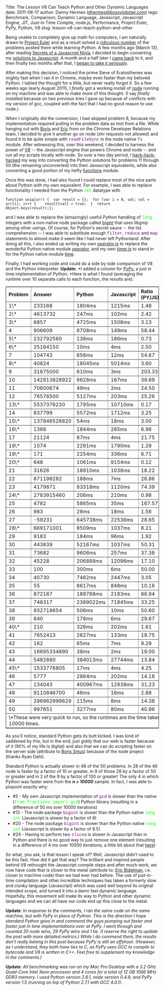 Title: The Lesson V8 Can Teach Python and Other Dynamic Languages
date: 2011-08-17
author: Danny Hermes (dhermes@bossylobster.com)
tags: Benchmark, Comparison, Dynamic Language, Javascript, Javascript Engine, JIT, Just-in Time Compile, node.js, Performance, Project Euler, PyPy, Python, V8
slug: lesson-v8-can-teach-python-and-other

Being unable to completely give up math for computers, I am naturally
drawn to [Project Euler](http://projecteuler.net/) and as a result
solved a [ridiculous
number](http://code.google.com/p/dhermes-project-euler/source/browse/#git%2Fpython_code%2Fcomplete)
of the problems posted there while learning Python. A few months
ago (March 13), after reading [Secrets of a Javascript
Ninja](http://jsninja.com/), I decided to begin converting my [solutions
to
Javascript](https://github.com/dhermes/ProjectEuler/commit/663ee638c6b8255d00b84173b0ecad1af2c53af1). A
month and a half later I [came
back](https://github.com/dhermes/ProjectEuler/commit/72c092ccf82c3933944584c2479d2e7ca0ef06f7)
to it, and then finally two months after that, I [began to take it
seriously](https://github.com/dhermes/ProjectEuler/commit/f19f85978aeeac3310b2175812d53bbea884d73b).

After making this decision, I noticed the prime Sieve of Eratosthenes
was mighty fast when I ran it in Chrome, maybe even faster than my
beloved Python. I tabled the thought for a little, but never really
forgot it. So a few weeks ago (early August 2011), I *finally* got a
working install of [node](http://nodejs.org/) running on my machine and
was able to make more of this thought. (I say *finally installed*
because on two previous tries I gave up because of conflicts with my
version of gcc, coupled with the fact that I had no good reason to use
node.)

When I originally did the conversion, I had skipped problem 8, because
my implementation required pulling in the problem data as text from a
file. While hanging out with [Boris](http://twitter.com/#!/borismus) and
[Eric](https://twitter.com/#!/ebidel) from on the Chrome Developer
Relations team, I decided to give it another go on node (xhr requests
not allowed) and found it to be quite simple with <span
class="Apple-style-span"
style="background-color: white; color: purple; font-family: 'Courier New', Courier, monospace;">readFileSync</span>
in the node native <span class="Apple-style-span"
style="background-color: white; color: purple; font-family: 'Courier New', Courier, monospace;">fs</span>
module. After witnessing this, over this weekend, I decided to harness
the power of [V8](http://code.google.com/p/v8/) -- the Javascript engine
that powers Chrome and node -- and run all my scripts locally with node.
So over a two day period, I
[hack-hack-hacked](http://code.google.com/p/dhermes-project-euler/source/detail?r=87b2cf2128be9d13d3b374d8eba9cb4ad808c982)
my way into converting the Python solutions for problems 11 through 50
(the remaining unconverted) into their Javascript equivalents, while
also converting a good portion of my hefty
[functions](http://code.google.com/p/dhermes-project-euler/source/browse/python_code/functions.py)
module.

Once this was done, I had also found I could replace most of the nice
parts about Python with my own equivalent. For example, I was able to
replace functionality I needed from the Python <span
class="Apple-style-span"
style="color: lime; font-family: 'Courier New', Courier, monospace;">set</span>
datatype with

~~~~ {.prettyprint style="background-color: white;"}
function uniq(arr) {  var result = {};  for (var i = 0, val; val = arr[i]; i++) {    result[val] = true;  }  return Object.keys(result);};
~~~~

and I was able to replace the (amazingly) useful Python handling of
<span class="Apple-style-span"
style="color: lime; font-family: 'Courier New', Courier, monospace;">long</span>
integers with a non-native node package called
[bigint](https://github.com/substack/node-bigint) that uses libgmp among
other usings. Of course, for Python's secret sauce -- the list
comprehension -- I was able to substitute enough <span
class="Apple-style-span"
style="background-color: white; color: purple; font-family: 'Courier New', Courier, monospace;">filter</span>,
<span class="Apple-style-span"
style="background-color: white; color: purple; font-family: 'Courier New', Courier, monospace;">reduce</span>
and <span class="Apple-style-span"
style="background-color: white; color: purple; font-family: 'Courier New', Courier, monospace;">map</span>
statements to almost make it seem like I had never left Pythonland.
After doing all this, I also ended up writing my own
[operator.js](http://code.google.com/p/dhermes-project-euler/source/browse/js/operator.js)
to replace the wonderful Python native
module [operator](http://docs.python.org/library/operator.html), and my
own
[timer.js](http://code.google.com/p/dhermes-project-euler/source/browse/js/timer.js)
to stand in for the Python native
module [time](http://docs.python.org/library/time.html).

Finally, I had working code and could do a side by side comparison of V8
and the Python interpreter. **Update**: *I added a column
for [PyPy](http://pypy.org/), a just in time implementation of
Python. *Here is what I found (averaging the runtime over 10 separate
calls to each function, the results are):


<center>
<table border="1" style="border-collapse: collapse;">
<tbody>
<tr>
<th align="left">
Problem

</th>
<th align="left">
Answer

</th>
<th align="left">
Python

</th>
<th align="left">
Javascript

</th>
<th align="left">
Ratio (PY/JS)

</th>
<th align="left">
PyPy

</th>
</tr>
<tr>
<td>
1\*

</td>
<td>
233168

</td>
<td>
1804ms

</td>
<td>
1215ms

</td>
<td>
1.48

</td>
<td>
385ms

</td>
</tr>
<tr>
<td>
2\*

</td>
<td>
4613732

</td>
<td>
247ms

</td>
<td>
102ms

</td>
<td>
2.42

</td>
<td>
85ms

</td>
</tr>
<tr>
<td>
3\*

</td>
<td>
6857

</td>
<td>
4725ms

</td>
<td>
1508ms

</td>
<td>
3.13

</td>
<td>
582ms

</td>
</tr>
<tr>
<td>
4

</td>
<td>
906609

</td>
<td>
8708ms

</td>
<td>
149ms

</td>
<td>
58.44

</td>
<td>
282ms

</td>
</tr>
<tr>
<td>
5\*

</td>
<td>
232792560

</td>
<td>
136ms

</td>
<td>
186ms

</td>
<td>
0.73

</td>
<td>
114ms

</td>
</tr>
<tr>
<td>
6\*

</td>
<td>
25164150

</td>
<td>
10ms

</td>
<td>
4ms

</td>
<td>
2.50

</td>
<td>
6ms

</td>
</tr>
<tr>
<td>
7

</td>
<td>
104743

</td>
<td>
656ms

</td>
<td>
12ms

</td>
<td>
54.67

</td>
<td>
11ms

</td>
</tr>
<tr>
<td>
8\*

</td>
<td>
40824

</td>
<td>
18045ms

</td>
<td>
5014ms

</td>
<td>
3.60

</td>
<td>
7042ms

</td>
</tr>
<tr>
<td>
9

</td>
<td>
31875000

</td>
<td>
610ms

</td>
<td>
3ms

</td>
<td>
203.33

</td>
<td>
8ms

</td>
</tr>
<tr>
<td>
10

</td>
<td>
142913828922

</td>
<td>
6628ms

</td>
<td>
167ms

</td>
<td>
39.69

</td>
<td>
116ms

</td>
</tr>
<tr>
<td>
11

</td>
<td>
70600674

</td>
<td>
49ms

</td>
<td>
2ms

</td>
<td>
24.50

</td>
<td>
11ms

</td>
</tr>
<tr>
<td>
12

</td>
<td>
76576500

</td>
<td>
5127ms

</td>
<td>
203ms

</td>
<td>
25.26

</td>
<td>
100ms

</td>
</tr>
<tr>
<td>
13\*

</td>
<td>
5537376230

</td>
<td>
1795ms

</td>
<td>
10710ms

</td>
<td>
0.17

</td>
<td>
1423ms

</td>
</tr>
<tr>
<td>
14

</td>
<td>
837799

</td>
<td>
5572ms

</td>
<td>
1712ms

</td>
<td>
3.25

</td>
<td>
362ms

</td>
</tr>
<tr>
<td>
15\*

</td>
<td>
137846528820

</td>
<td>
54ms

</td>
<td>
18ms

</td>
<td>
3.00

</td>
<td>
55ms

</td>
</tr>
<tr>
<td>
16\*

</td>
<td>
1366

</td>
<td>
1844ms

</td>
<td>
265ms

</td>
<td>
6.96

</td>
<td>
462ms

</td>
</tr>
<tr>
<td>
17

</td>
<td>
21124

</td>
<td>
87ms

</td>
<td>
4ms

</td>
<td>
21.75

</td>
<td>
7ms

</td>
</tr>
<tr>
<td>
18\*

</td>
<td>
1074

</td>
<td>
2291ms

</td>
<td>
1790ms

</td>
<td>
1.28

</td>
<td>
1090ms

</td>
</tr>
<tr>
<td>
19\*

</td>
<td>
171

</td>
<td>
2254ms

</td>
<td>
336ms

</td>
<td>
6.71

</td>
<td>
342ms

</td>
</tr>
<tr>
<td>
20\*

</td>
<td>
648

</td>
<td>
1061ms

</td>
<td>
9154ms

</td>
<td>
0.12

</td>
<td>
374ms

</td>
</tr>
<tr>
<td>
21

</td>
<td>
31626

</td>
<td>
18910ms

</td>
<td>
1038ms

</td>
<td>
18.22

</td>
<td>
728ms

</td>
</tr>
<tr>
<td>
22

</td>
<td>
871198282

</td>
<td>
188ms

</td>
<td>
7ms

</td>
<td>
26.86

</td>
<td>
8ms

</td>
</tr>
<tr>
<td>
23

</td>
<td>
4179871

</td>
<td>
83318ms

</td>
<td>
1120ms

</td>
<td>
74.39

</td>
<td>
1295ms

</td>
</tr>
<tr>
<td>
24\*

</td>
<td>
2783915460

</td>
<td>
206ms

</td>
<td>
210ms

</td>
<td>
0.98

</td>
<td>
139ms

</td>
</tr>
<tr>
<td>
25

</td>
<td>
4782

</td>
<td>
5865ms

</td>
<td>
35ms

</td>
<td>
167.57

</td>
<td>
232ms

</td>
</tr>
<tr>
<td>
26

</td>
<td>
983

</td>
<td>
28ms

</td>
<td>
18ms

</td>
<td>
1.56

</td>
<td>
4ms

</td>
</tr>
<tr>
<td>
27

</td>
<td>
-59231

</td>
<td>
645738ms

</td>
<td>
22536ms

</td>
<td>
28.65

</td>
<td>
28288ms

</td>
</tr>
<tr>
<td>
28\*

</td>
<td>
669171001

</td>
<td>
8509ms

</td>
<td>
1037ms

</td>
<td>
8.21

</td>
<td>
981ms

</td>
</tr>
<tr>
<td>
29

</td>
<td>
9183

</td>
<td>
184ms

</td>
<td>
96ms

</td>
<td>
1.92

</td>
<td>
20ms

</td>
</tr>
<tr>
<td>
30

</td>
<td>
443839

</td>
<td>
52167ms

</td>
<td>
1037ms

</td>
<td>
50.31

</td>
<td>
877ms

</td>
</tr>
<tr>
<td>
31

</td>
<td>
73682

</td>
<td>
9606ms

</td>
<td>
257ms

</td>
<td>
37.38

</td>
<td>
154ms

</td>
</tr>
<tr>
<td>
32

</td>
<td>
45228

</td>
<td>
206888ms

</td>
<td>
12096ms

</td>
<td>
17.10

</td>
<td>
4266ms

</td>
</tr>
<tr>
<td>
33

</td>
<td>
100

</td>
<td>
300ms

</td>
<td>
6ms

</td>
<td>
50.00

</td>
<td>
15ms

</td>
</tr>
<tr>
<td>
34

</td>
<td>
40730

</td>
<td>
7462ms

</td>
<td>
2447ms

</td>
<td>
3.05

</td>
<td>
247ms

</td>
</tr>
<tr>
<td>
35

</td>
<td>
55

</td>
<td>
8617ms

</td>
<td>
848ms

</td>
<td>
10.16

</td>
<td>
242ms

</td>
</tr>
<tr>
<td>
36

</td>
<td>
872187

</td>
<td>
189788ms

</td>
<td>
2183ms

</td>
<td>
86.94

</td>
<td>
3532ms

</td>
</tr>
<tr>
<td>
37

</td>
<td>
748317

</td>
<td>
2389022ms

</td>
<td>
71845ms

</td>
<td>
33.25

</td>
<td>
61551ms

</td>
</tr>
<tr>
<td>
38

</td>
<td>
932718654

</td>
<td>
506ms

</td>
<td>
10ms

</td>
<td>
50.60

</td>
<td>
12ms

</td>
</tr>
<tr>
<td>
39

</td>
<td>
840

</td>
<td>
178ms

</td>
<td>
6ms

</td>
<td>
29.67

</td>
<td>
12ms

</td>
</tr>
<tr>
<td>
40\*

</td>
<td>
210

</td>
<td>
326ms

</td>
<td>
202ms

</td>
<td>
1.61

</td>
<td>
119ms

</td>
</tr>
<tr>
<td>
41

</td>
<td>
7652413

</td>
<td>
2627ms

</td>
<td>
133ms

</td>
<td>
19.75

</td>
<td>
65ms

</td>
</tr>
<tr>
<td>
42

</td>
<td>
162

</td>
<td>
65ms

</td>
<td>
7ms

</td>
<td>
9.29

</td>
<td>
8ms

</td>
</tr>
<tr>
<td>
43

</td>
<td>
16695334890

</td>
<td>
38ms

</td>
<td>
2ms

</td>
<td>
19.00

</td>
<td>
2ms

</td>
</tr>
<tr>
<td>
44

</td>
<td>
5482660

</td>
<td>
384013ms

</td>
<td>
27744ms

</td>
<td>
13.84

</td>
<td>
6621ms

</td>
</tr>
<tr>
<td>
45\*

</td>
<td>
1533776805

</td>
<td>
17ms

</td>
<td>
4ms

</td>
<td>
4.25

</td>
<td>
8ms

</td>
</tr>
<tr>
<td>
46

</td>
<td>
5777

</td>
<td>
2864ms

</td>
<td>
202ms

</td>
<td>
14.18

</td>
<td>
65ms

</td>
</tr>
<tr>
<td>
47

</td>
<td>
134043

</td>
<td>
400967ms

</td>
<td>
12838ms

</td>
<td>
31.23

</td>
<td>
4425ms

</td>
</tr>
<tr>
<td>
48

</td>
<td>
9110846700

</td>
<td>
46ms

</td>
<td>
16ms

</td>
<td>
2.88

</td>
<td>
6ms

</td>
</tr>
<tr>
<td>
49

</td>
<td>
296962999629

</td>
<td>
115ms

</td>
<td>
8ms

</td>
<td>
14.38

</td>
<td>
13ms

</td>
</tr>
<tr>
<td>
50

</td>
<td>
997651

</td>
<td>
3277ms

</td>
<td>
80ms

</td>
<td>
40.96

</td>
<td>
51ms

</td>
</tr>
<tr>
<td colspan="6">
\*These were very quick to run, so the runtimes are the time taken to
run 10000 times.

</td>
</tr>
</tbody>
</table>
</center>

As you'll notice, standard Python gets its butt kicked. I was kind of
saddened by this, but in the end, just giddy that our web is faster
because of it (90% of my life is digital) and also that we can do
scripting faster on the server side (attribute to [Boris
Smus](http://twitter.com/#!/borismus)) because of the node project
(thanks Ryan Dahl).

Standard Python is actually slower in 46 of the 50 problems. In 28 of
the 46 node is faster by a factor of 10 or greater, in 9 of those 28 by
a factor of 50 or greater and in 2 of the 9 by a factor of 100 or
greater! The only 4 in which Python was faster were from the ***n =
10000*** sample. In fact, I was able to pinpoint exactly why:

-   \#5 - My own Javascript implementation of <span
    class="Apple-style-span"
    style="background-color: white; color: purple; font-family: 'Courier New', Courier, monospace;">gcd</span>
    is slower than the native (<span class="Apple-style-span"
    style="color: lime; font-family: 'Courier New', Courier, monospace;">from
    fractions import gcd</span>) Python library (resulting in a
    difference of 50 ms over 10000 iterations)
-   \#13 - The node package <span class="Apple-style-span"
    style="background-color: white; color: purple; font-family: 'Courier New', Courier, monospace;">bigint</span>
    is slower than the Python native <span class="Apple-style-span"
    style="color: lime; font-family: 'Courier New', Courier, monospace;">long
    int</span> (Javascript is slower by a factor of 6)
-   \#20 - The node package <span class="Apple-style-span"
    style="background-color: white; color: purple; font-family: 'Courier New', Courier, monospace;">bigint</span> is
    slower than the Python native <span class="Apple-style-span"
    style="color: lime; font-family: 'Courier New', Courier, monospace;">long
    int</span> (Javascript is slower by a factor of 8.5)
-   \#24 - Having to perform two <span class="Apple-style-span"
    style="background-color: white; color: purple; font-family: 'Courier New', Courier, monospace;">slice</span>s
    is slower in Javascript than in Python and there is no good way to
    just remove one element (resulting in a difference of 4 ms over
    10000 iterations; a little bit about that
    [here](http://ejohn.org/blog/javascript-array-remove/))

<div>

So what, you ask, is that lesson I speak of? Well, Javascript didn't
used to be this fast. How did it get that way? The brilliant and
inspired people behind V8 rethought the Javascript compile steps and
after much work, we now have code that is closer to the metal (attribute
to: [Eric Bidelman](https://twitter.com/#!/ebidel), i.e. closer to
machine code) than we had ever had before. The use of just-in-time
compilation and other incredible techniques has taken a formerly slow
and clunky language (Javascript) which was used well beyond its original
intended scope, and turned it into a damn fast dynamic language.
Hopefully, this movement will make its way to Python and other dynamic
languages and we can all have our code end up this close to the metal.

**Update**: *In response to the comments, I ran the same code on the
same machine, but with PyPy in place of Python. This is the direction I
hope standard Python goes in and commend the guys pumping out faster and
faster just in time implementations over at PyPy. I went through and
counted 20 node wins, 29 PyPy wins and 1 tie. (I reserve the right to
update the post with more detailed metrics.) While I do commend them,
the results don't really belong in this post because PyPy is still an
offshoot. (However, as I understand, they both have ties to C, as PyPy
uses GCC to compile to bytecode and V8 is written in C++. Feel free to
supplement my knowledge in the comments.)*

**Update**: *All benchmarking was run on my Mac Pro Desktop with a 3.2
GHz Quad-Core Intel Xeon processor and 4 cores for a total of 12 GB 1066
MHz DDR3 memory. I used Python version 2.6.1, node version 0.4.9, and
PyPy version 1.5 (running on top of Python 2.7.1 with GCC 4.0.1).*

</div>

<a href="https://profiles.google.com/114760865724135687241" rel="author" style="display: none;">About Bossy Lobster</a>
